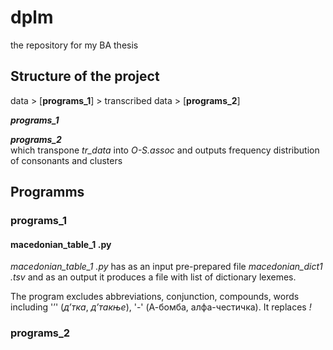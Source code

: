 # dplm
the repository for my BA thesis 

## Structure of the project 
data > [**programs_1**] > transcribed data > [**programs_2**] 

***programs_1*** 

***programs_2***  
which transpone *tr_data* into *O-S.assoc* and outputs frequency distribution of consonants and clusters

## Programms 

### programs_1 
#### macedonian_table_1 .py 
*macedonian_table_1 .py* has as an input pre-prepared file *macedonian_dict1 .tsv* and as an output it produces a file with list of dictionary lexemes. 

The program excludes abbreviations, conjunction, compounds, words including '’' (*д’тка*, *д’такње*), '-' (А-бомба, алфа-честичка). It replaces *!* 


### programs_2 

